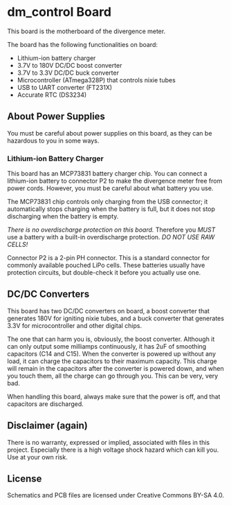 # dm_control Board

This board is the motherboard of the divergence meter.

The board has the following functionalities on board:
- Lithium-ion battery charger
- 3.7V to 180V DC/DC boost converter
- 3.7V to 3.3V DC/DC buck converter
- Microcontroller (ATmega328P) that controls nixie tubes
- USB to UART converter (FT231X)
- Accurate RTC (DS3234)


## About Power Supplies

You must be careful about power supplies on this board,
as they can be hazardous to you in some ways.

### Lithium-ion Battery Charger

This board has an MCP73831 battery charger chip. You can connect
a lithium-ion battery to connector P2 to make the divergence meter
free from power cords. 
However, you must be careful about what battery you use.

The MCP73831 chip controls only charging from the USB connector; 
it automatically stops charging when the battery is full, 
but it does not stop discharging when the battery is empty.

*There is no overdischarge protection on this board.* 
Therefore you *MUST* use a battery with a built-in
overdischarge protection. *DO NOT USE RAW CELLS!*

Connector P2 is a 2-pin PH connector. This is a standard connector
for commonly available pouched LiPo cells. These batteries
usually have protection circuits, but double-check it before 
you actually use one.


## DC/DC Converters

This board has two DC/DC converters on board, a boost converter
that generates 180V for igniting nixie tubes, and a buck converter
that generates 3.3V for microcontroller and other digital chips.

The one that can harm you is, obviously, the boost converter.
Although it can only output some milliamps continuously, it has
2uF of smoothing capacitors (C14 and C15). 
When the converter is powered up without any load, it can charge 
the capacitors to their maximum capacity. This charge will remain 
in the capacitors after the converter is powered down, 
and when you touch them, all the charge can go through you.
This can be very, very bad.

When handling this board, always make sure that the power is off,
and that capacitors are discharged.


## Disclaimer (again)

There is no warranty, expressed or implied, associated with files in this project. Especially there is a high voltage shock hazard which can kill you. Use at your own risk. 

## License

Schematics and PCB files are licensed under Creative Commons BY-SA 4.0.
